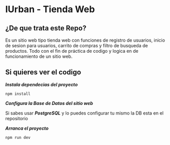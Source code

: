 <h1>IUrban - Tienda Web</h1>

<h2>¿De que trata este Repo?</h2>

Es un sitio web tipo tienda web con funciones de registro de usuarios, inicio de sesion para usuarios, carrito de compras y filtro de busqueda de productos. Todo con el fin de práctica de codigo y logica en de funcionamiento de un sitio web.

<h2>Si quieres ver el codigo</h2>

<em><strong>Instala dependecias del proyecto</strong></em>

    npm install

<em><strong>Configura la Base de Datos del sitio web</strong></em>

Si sabes usar <em><strong>PostgreSQL</strong></em> y lo puedes configurar tu mismo la DB esta en el repositorio



<em><strong>Arranca el proyecto</strong></em>

    npm run dev
